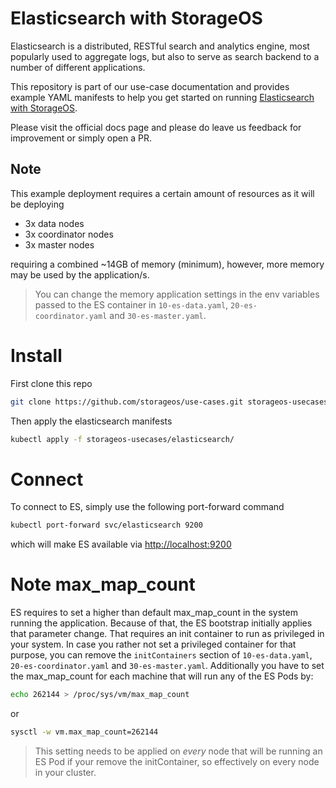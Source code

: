 # Elasticsearch with StorageOS

Elasticsearch is a distributed, RESTful search and analytics engine, most
popularly used to aggregate logs, but also to serve as search backend to a
number of different applications.

This repository is part of our use-case documentation and provides example YAML
manifests to help you get started on running [Elasticsearch with
StorageOS](https://docs.storageos.com/docs/usecases/kubernetes/elasticsearch).

Please visit the official docs page and please do leave us feedback for
improvement or simply open a PR.

## Note

This example deployment requires a certain amount of resources as it will be
deploying

- 3x data nodes
- 3x coordinator nodes
- 3x master nodes

requiring a combined ~14GB of memory (minimum), however, more memory may be
used by the application/s.

> You can change the memory application settings in the env variables passed to
> the ES container in `10-es-data.yaml`, `20-es-coordinator.yaml` and
> `30-es-master.yaml`.

# Install

First clone this repo

```bash
git clone https://github.com/storageos/use-cases.git storageos-usecases
```

Then apply the elasticsearch manifests

```bash
kubectl apply -f storageos-usecases/elasticsearch/
```

# Connect

To connect to ES, simply use the following port-forward command

```bash
kubectl port-forward svc/elasticsearch 9200
```

which will make ES available via [http://localhost:9200](http://localhost:9200)

# Note max_map_count

ES requires to set a higher than default max_map_count in the system running
the application. Because of that, the ES bootstrap initially applies that
parameter change. That requires an init container to run as privileged in your
system. In case you rather not set a privileged container for that purpose, you
can remove the `initContainers` section of `10-es-data.yaml`,
`20-es-coordinator.yaml` and `30-es-master.yaml`. Additionally you have to set
the max_map_count for each machine that will run any of the ES Pods by:

```bash
echo 262144 > /proc/sys/vm/max_map_count
```

or

```bash
sysctl -w vm.max_map_count=262144
```

> This setting needs to be applied on _every_ node that will be running an ES
> Pod if your remove the initContainer, so effectively on every node in your
> cluster.
